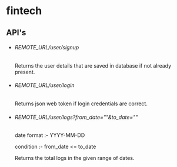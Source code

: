 # fintech
<h2> API's </h2>
<ul>
<li><h6>REMOTE_URL/user/signup</h6><p>Returns the user details that are saved in database if not already present.</p></li>
<li><h6>REMOTE_URL/user/login</h6><p>Returns json web token if login credentials are correct.</p></li>
<li><h6>REMOTE_URL/user/logs?from_date=""&to_date=""</h6><p>date format :- YYYY-MM-DD</p><p> condition :- from_date <= to_date</p><p>Returns the total logs in the given range of dates.</p></li>
</ul>
